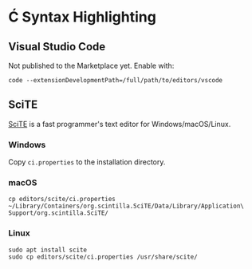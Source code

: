 ﻿# Ć Syntax Highlighting

## Visual Studio Code

Not published to the Marketplace yet. Enable with:

    code --extensionDevelopmentPath=/full/path/to/editors/vscode

## SciTE

[SciTE](https://www.scintilla.org/SciTE.html) is a fast programmer's text editor for Windows/macOS/Linux.

### Windows

Copy `ci.properties` to the installation directory.

### macOS

    cp editors/scite/ci.properties ~/Library/Containers/org.scintilla.SciTE/Data/Library/Application\ Support/org.scintilla.SciTE/

### Linux

    sudo apt install scite
    sudo cp editors/scite/ci.properties /usr/share/scite/
